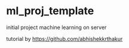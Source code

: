 # ml_proj_template
initial project machine learning on server

tutorial by https://github.com/abhishekkrthakur